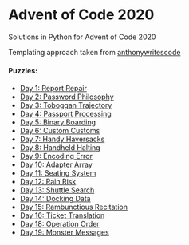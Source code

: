 # Advent of Code 2020

Solutions in Python for Advent of Code 2020

Templating approach taken from [anthonywritescode](https://github.com/anthonywritescode)

#### Puzzles:
* [Day 1: Report Repair](http://adventofcode.com/2020/day/1)
* [Day 2: Password Philosophy](http://adventofcode.com/2020/day/2)
* [Day 3: Toboggan Trajectory](http://adventofcode.com/2020/day/3)
* [Day 4: Passport Processing](https://adventofcode.com/2020/day/4)
* [Day 5: Binary Boarding](https://adventofcode.com/2020/day/5)
* [Day 6: Custom Customs](http://adventofcode.com/2020/day/6)
* [Day 7: Handy Haversacks](http://adventofcode.com/2020/day/7)
* [Day 8: Handheld Halting](http://adventofcode.com/2020/day/8)
* [Day 9: Encoding Error](https://adventofcode.com/2020/day/9)
* [Day 10: Adapter Array](https://adventofcode.com/2020/day/10)
* [Day 11: Seating System](http://adventofcode.com/2020/day/11)
* [Day 12: Rain Risk](http://adventofcode.com/2020/day/12)
* [Day 13: Shuttle Search](http://adventofcode.com/2020/day/13)
* [Day 14: Docking Data](https://adventofcode.com/2020/day/14)
* [Day 15: Rambunctious Recitation](https://adventofcode.com/2020/day/15)
* [Day 16: Ticket Translation](https://adventofcode.com/2020/day/16)
* [Day 18: Operation Order](https://adventofcode.com/2020/day/18)
* [Day 19: Monster Messages](https://adventofcode.com/2020/day/19)
